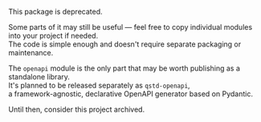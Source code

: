 This package is deprecated.

Some parts of it may still be useful — feel free to copy individual modules into your project if needed.  
The code is simple enough and doesn't require separate packaging or maintenance.

The `openapi` module is the only part that may be worth publishing as a standalone library.  
It's planned to be released separately as `qstd-openapi`,  
a framework-agnostic, declarative OpenAPI generator based on Pydantic.

Until then, consider this project archived.
